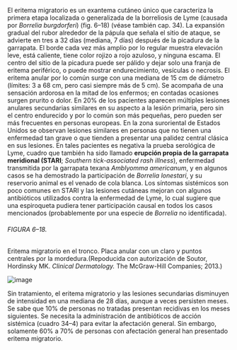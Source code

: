 El eritema migratorio es un exantema cutáneo único que caracteriza la primera etapa localizada o generalizada de la borreliosis de Lyme (causada por _Borrelia burgdorferi_) (fig. 6–18) (véase también cap. 34). La expansión gradual del rubor alrededor de la pápula que señala el sitio de ataque, se advierte en tres a 32 días (mediana, 7 días) después de la picadura de la garrapata. El borde cada vez más amplio por lo regular muestra elevación leve, está caliente, tiene color rojizo a rojo azuloso, y ninguna escama. El centro del sitio de la picadura puede ser pálido y dejar solo una franja de eritema periférico, o puede mostrar endurecimiento, vesículas o necrosis. El eritema anular por lo común surge con una mediana de 15 cm de diámetro (límites: 3 a 68 cm, pero casi siempre más de 5 cm). Se acompaña de una sensación ardorosa en la mitad de los enfermos; en contadas ocasiones surgen prurito o dolor. En 20% de los pacientes aparecen múltiples lesiones anulares secundarias similares en su aspecto a la lesión primaria, pero sin el centro endurecido y por lo común son más pequeñas, pero pueden ser más frecuentes en personas europeas. En la zona suroriental de Estados Unidos se observan lesiones similares en personas que no tienen una enfermedad tan grave o que tienden a presentar una palidez central clásica en sus lesiones. En tales pacientes es negativa la prueba serológica de Lyme, cuadro que también ha sido llamado **erupción propia de la garrapata meridional (STARI**; _Southern tick-associated rash illness_), enfermedad transmitida por la garrapata texana _Amblyomma americanum_, y en algunos casos se ha demostrado la participación de _Borrelia lonestari_, y su reservorio animal es el venado de cola blanca. Los síntomas sistémicos son poco comunes en STARI y las lesiones cutáneas mejoran con algunos antibióticos utilizados contra la enfermedad de Lyme, lo cual sugiere que una espiroqueta pudiera tener participación causal en todos los casos mencionados (probablemente por una especie de _Borrelia_ no identificada).

###### FIGURA 6–18.

Eritema migratorio en el tronco. Placa anular con un claro y puntos centrales por la mordedura.(Repoducida con autorización de Soutor, Hordinsky MK. _Clinical Dermatology._ The McGraw-Hill Companies; 2013.)

![image](https://mgh.silverchair-cdn.com/mgh/content_public/book/3323/m_amed.cmdt23_ch6_f018-1_1682436369.9829.png?Expires=1693243008&Signature=XGGJis0rARbSEVKPu6zcRXVn6SBfMU16arsiqLNTsiC20nMp8WFqZJ~YJA8Z-nrUcJYx9oe8oKV5tFEE52ZweLpy~ELAjRT3tGfNq8R6jvRgWnaaKPSreRa23ABsU9iYvRodt2yqK2paasb2PEUsNEf6NmZ8kmAfv09SWpn-KOrzBS0Ph9MMQylI2ghh8HtMtXdSg~vS3MdFOWAeMCFT4nMHp0SFw9~hRJqDN0grgR35NExCelkeQMKiFUdECijy1mYsIBxBJznxQJeeb6hXqasZ8XbI14SHEVOTJy-lQIW6IC4fxnxNc8BnPlOJvVerNCEREfajLJeyrJTb7Jn6pw__&Key-Pair-Id=APKAIE5G5CRDK6RD3PGA)

Sin tratamiento, el eritema migratorio y las lesiones secundarias disminuyen de intensidad en una mediana de 28 días, aunque a veces persisten meses. Se sabe que 10% de personas no tratadas presentan recidivas en los meses siguientes. Se necesita la administración de antibióticos de acción sistémica (cuadro 34–4) para evitar la afectación general. Sin embargo, solamente 60% a 70% de personas con afectación general han presentado eritema migratorio.